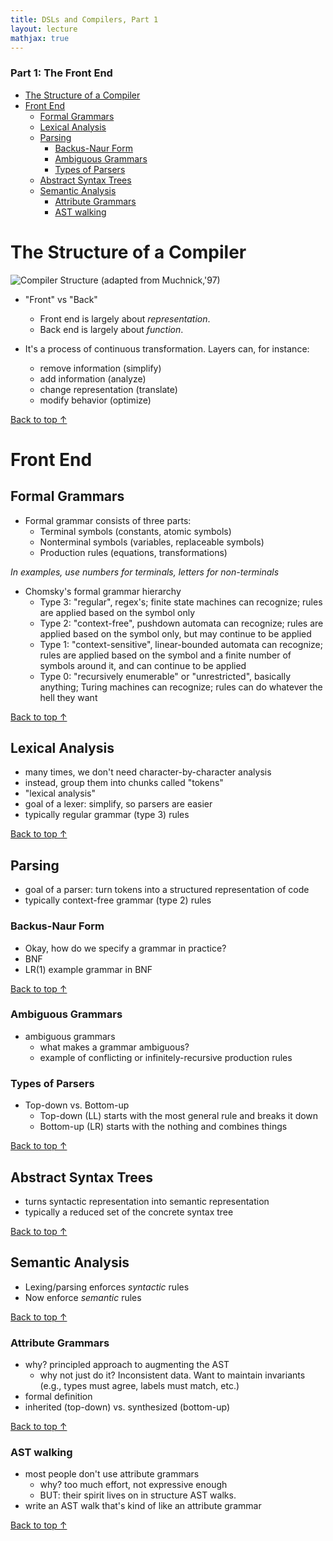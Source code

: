 ```yaml
---
title: DSLs and Compilers, Part 1
layout: lecture
mathjax: true
---
```


### Part 1: The Front End

- [The Structure of a Compiler](#intro)
- [Front End](#frontend)
  - [Formal Grammars](#grammars)
  - [Lexical Analysis](#lexer)
  - [Parsing](#parser)
    - [Backus-Naur Form](#bnf)
    - [Ambiguous Grammars](#ambiguous)
    - [Types of Parsers](#types)
  - [Abstract Syntax Trees](#ast)
  - [Semantic Analysis](#semantic_analysis)
    - [Attribute Grammars](#attributes)
    - [AST walking](#walking)


<a name="#intro"></a>
# The Structure of a Compiler

![Compiler Structure]({{site.baseurl}}/lectures/m09/compiler_structure.png)
(adapted from Muchnick,'97)

- "Front" vs "Back"
  - Front end is largely about *representation*.
  - Back end is largely about *function*.

- It's a process of continuous transformation. Layers can, for instance:
  - remove information (simplify)
  - add information (analyze)
  - change representation (translate)
  - modify behavior (optimize)

[Back to top &uarr;](#)

<a name="#frontend"></a>
# Front End

<a name="#grammars"></a>
## Formal Grammars

- Formal grammar consists of three parts:
  - Terminal symbols (constants, atomic symbols)
  - Nonterminal symbols (variables, replaceable symbols)
  - Production rules (equations, transformations)

*In examples, use numbers for terminals, letters for non-terminals*

- Chomsky's formal grammar hierarchy
  - Type 3: "regular", regex's; finite state machines can recognize; rules are applied based on the symbol only
  - Type 2: "context-free", pushdown automata can recognize; rules are applied based on the symbol only, but may continue to be applied
  - Type 1: "context-sensitive", linear-bounded automata can recognize; rules are applied based on the symbol and a finite number of symbols around it, and can continue to be applied
  - Type 0: "recursively enumerable" or "unrestricted", basically anything; Turing machines can recognize; rules can do whatever the hell they want

[Back to top &uarr;](#)

<a name="#lexer"></a>
## Lexical Analysis

- many times, we don't need character-by-character analysis
- instead, group them into chunks called "tokens"
- "lexical analysis"
- goal of a lexer: simplify, so parsers are easier
- typically regular grammar (type 3) rules

[Back to top &uarr;](#)

<a name="#parser"></a>
## Parsing

- goal of a parser: turn tokens into a structured representation of code
- typically context-free grammar (type 2) rules

<a name="#bnf"></a>
### Backus-Naur Form
- Okay, how do we specify a grammar in practice?
- BNF
- LR(1) example grammar in BNF

[Back to top &uarr;](#)

<a name="ambiguous"></a>
### Ambiguous Grammars
- ambiguous grammars
  - what makes a grammar ambiguous?
  - example of conflicting or infinitely-recursive production rules

<a name=#parser_types></a>
### Types of Parsers
- Top-down vs. Bottom-up
  - Top-down (LL) starts with the most general rule and breaks it down
  - Bottom-up (LR) starts with the nothing and combines things

[Back to top &uarr;](#)


<a name="#ast"></a>
## Abstract Syntax Trees

- turns syntactic representation into semantic representation
- typically a reduced set of the concrete syntax tree

[Back to top &uarr;](#)

<a name="#semantic_analysis"></a>
## Semantic Analysis

- Lexing/parsing enforces *syntactic* rules
- Now enforce *semantic* rules

[Back to top &uarr;](#)

<a name="#attributes"></a>
### Attribute Grammars

- why? principled approach to augmenting the AST
  - why not just do it? Inconsistent data. Want to maintain invariants (e.g., types must agree, labels must match, etc.)
- formal definition
- inherited (top-down) vs. synthesized (bottom-up)

[Back to top &uarr;](#)

<a name="#walking"></a>
### AST walking

- most people don't use attribute grammars
  - why? too much effort, not expressive enough
  - BUT: their spirit lives on in structure AST walks.
- write an AST walk that's kind of like an attribute grammar

[Back to top &uarr;](#)
